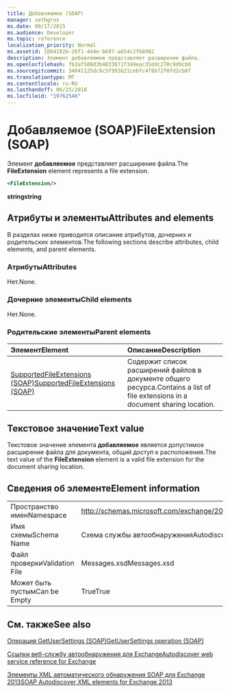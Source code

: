 ```yaml
---
title: Добавляемое (SOAP)
manager: sethgros
ms.date: 09/17/2015
ms.audience: Developer
ms.topic: reference
localization_priority: Normal
ms.assetid: 1864182b-26f1-444e-b697-a654c2f68982
description: Элемент добавляемое представляет расширение файла.
ms.openlocfilehash: fb3af508d3b4033871f349eac35ddc270c9d9cb6
ms.sourcegitcommit: 34041125dc8c5f993b21cebfc4f8b72f0fd2cb6f
ms.translationtype: MT
ms.contentlocale: ru-RU
ms.lasthandoff: 06/25/2018
ms.locfileid: "19762546"
---
```

# <a name="fileextension-soap"></a><span data-ttu-id="0e797-103">Добавляемое (SOAP)</span><span class="sxs-lookup"><span data-stu-id="0e797-103">FileExtension (SOAP)</span></span>

<span data-ttu-id="0e797-104">Элемент **добавляемое** представляет расширение файла.</span><span class="sxs-lookup"><span data-stu-id="0e797-104">The **FileExtension** element represents a file extension.</span></span> 
  
```XML
<FileExtension/>
```

 <span data-ttu-id="0e797-105">**string**</span><span class="sxs-lookup"><span data-stu-id="0e797-105">**string**</span></span>
## <a name="attributes-and-elements"></a><span data-ttu-id="0e797-106">Атрибуты и элементы</span><span class="sxs-lookup"><span data-stu-id="0e797-106">Attributes and elements</span></span>

<span data-ttu-id="0e797-107">В разделах ниже приводится описание атрибутов, дочерних и родительских элементов.</span><span class="sxs-lookup"><span data-stu-id="0e797-107">The following sections describe attributes, child elements, and parent elements.</span></span>
  
### <a name="attributes"></a><span data-ttu-id="0e797-108">Атрибуты</span><span class="sxs-lookup"><span data-stu-id="0e797-108">Attributes</span></span>

<span data-ttu-id="0e797-109">Нет.</span><span class="sxs-lookup"><span data-stu-id="0e797-109">None.</span></span>
  
### <a name="child-elements"></a><span data-ttu-id="0e797-110">Дочерние элементы</span><span class="sxs-lookup"><span data-stu-id="0e797-110">Child elements</span></span>

<span data-ttu-id="0e797-111">Нет.</span><span class="sxs-lookup"><span data-stu-id="0e797-111">None.</span></span>
  
### <a name="parent-elements"></a><span data-ttu-id="0e797-112">Родительские элементы</span><span class="sxs-lookup"><span data-stu-id="0e797-112">Parent elements</span></span>

|<span data-ttu-id="0e797-113">**Элемент**</span><span class="sxs-lookup"><span data-stu-id="0e797-113">**Element**</span></span>|<span data-ttu-id="0e797-114">**Описание**</span><span class="sxs-lookup"><span data-stu-id="0e797-114">**Description**</span></span>|
|:-----|:-----|
|[<span data-ttu-id="0e797-115">SupportedFileExtensions (SOAP)</span><span class="sxs-lookup"><span data-stu-id="0e797-115">SupportedFileExtensions (SOAP)</span></span>](supportedfileextensions-soap.md) <br/> |<span data-ttu-id="0e797-116">Содержит список расширений файлов в документе общего ресурса.</span><span class="sxs-lookup"><span data-stu-id="0e797-116">Contains a list of file extensions in a document sharing location.</span></span>  <br/> |
   
## <a name="text-value"></a><span data-ttu-id="0e797-117">Текстовое значение</span><span class="sxs-lookup"><span data-stu-id="0e797-117">Text value</span></span>

<span data-ttu-id="0e797-118">Текстовое значение элемента **добавляемое** является допустимое расширение файла для документа, общий доступ к расположения.</span><span class="sxs-lookup"><span data-stu-id="0e797-118">The text value of the **FileExtension** element is a valid file extension for the document sharing location.</span></span> 
  
## <a name="element-information"></a><span data-ttu-id="0e797-119">Сведения об элементе</span><span class="sxs-lookup"><span data-stu-id="0e797-119">Element information</span></span>

|||
|:-----|:-----|
|<span data-ttu-id="0e797-120">Пространство имен</span><span class="sxs-lookup"><span data-stu-id="0e797-120">Namespace</span></span>  <br/> |http://schemas.microsoft.com/exchange/2010/Autodiscover  <br/> |
|<span data-ttu-id="0e797-121">Имя схемы</span><span class="sxs-lookup"><span data-stu-id="0e797-121">Schema Name</span></span>  <br/> |<span data-ttu-id="0e797-122">Схема службы автообнаружения</span><span class="sxs-lookup"><span data-stu-id="0e797-122">Autodiscover schema</span></span>  <br/> |
|<span data-ttu-id="0e797-123">Файл проверки</span><span class="sxs-lookup"><span data-stu-id="0e797-123">Validation File</span></span>  <br/> |<span data-ttu-id="0e797-124">Messages.xsd</span><span class="sxs-lookup"><span data-stu-id="0e797-124">Messages.xsd</span></span>  <br/> |
|<span data-ttu-id="0e797-125">Может быть пустым</span><span class="sxs-lookup"><span data-stu-id="0e797-125">Can be Empty</span></span>  <br/> |<span data-ttu-id="0e797-126">True</span><span class="sxs-lookup"><span data-stu-id="0e797-126">True</span></span>  <br/> |
   
## <a name="see-also"></a><span data-ttu-id="0e797-127">См. также</span><span class="sxs-lookup"><span data-stu-id="0e797-127">See also</span></span>



[<span data-ttu-id="0e797-128">Операция GetUserSettings (SOAP)</span><span class="sxs-lookup"><span data-stu-id="0e797-128">GetUserSettings operation (SOAP)</span></span>](getusersettings-operation-soap.md)


[<span data-ttu-id="0e797-129">Ссылки веб-службу автообнаружения для Exchange</span><span class="sxs-lookup"><span data-stu-id="0e797-129">Autodiscover web service reference for Exchange</span></span>](autodiscover-web-service-reference-for-exchange.md)
  
[<span data-ttu-id="0e797-130">Элементы XML автоматического обнаружения SOAP для Exchange 2013</span><span class="sxs-lookup"><span data-stu-id="0e797-130">SOAP Autodiscover XML elements for Exchange 2013</span></span>](soap-autodiscover-xml-elements-for-exchange-2013.md)


